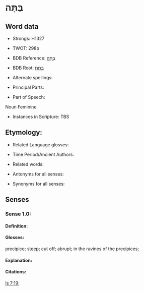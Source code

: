 # בַּתָּה

<!-- Status: S2="NeedsEdits" -->
<!-- Lexica used for edits:   -->

## Word data

* Strongs: H1327

* TWOT: 298b

* BDB Reference: [בַּתָּה](rc://en/bdb/dict/b.dq.ac)

* BDB Root: [בתת](rc://en/bdb/dict/b.dq.aa)

* Alternate spellings:

* Principal Parts:

* Part of Speech:

Noun Feminine

* Instances in Scripture: TBS

## Etymology:

* Related Language glosses:

* Time Period/Ancient Authors:

* Related words:

* Antonyms for all senses:

* Synonyms for all senses:

## Senses

### Sense 1.0:

#### Definition:

#### Glosses:

precipice; steep; cut off; abrupt; in the ravines of the precipices; 

#### Explanation:

#### Citations:

[Is 7:19](rc://he/uhb/book/isa/7/19); 


